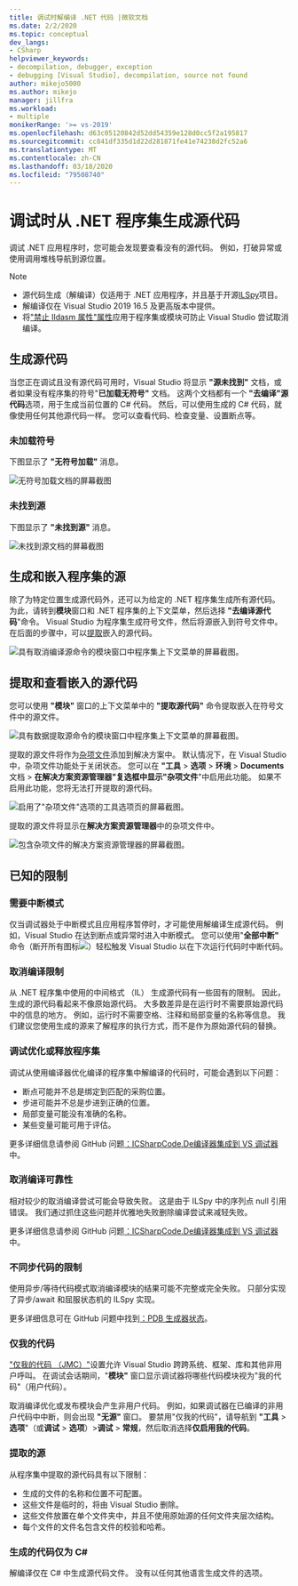 ```yaml
---
title: 调试时解编译 .NET 代码 |微软文档
ms.date: 2/2/2020
ms.topic: conceptual
dev_langs:
- CSharp
helpviewer_keywords:
- decompilation, debugger, exception
- debugging [Visual Studio], decompilation, source not found
author: mikejo5000
ms.author: mikejo
manager: jillfra
ms.workload:
- multiple
monikerRange: '>= vs-2019'
ms.openlocfilehash: d63c05120842d52dd54359e128d0cc5f2a195817
ms.sourcegitcommit: cc841df335d1d22d281871fe41e74238d2fc52a6
ms.translationtype: MT
ms.contentlocale: zh-CN
ms.lasthandoff: 03/18/2020
ms.locfileid: "79508740"
---
```

# <a name="generate-source-code-from-net-assemblies-while-debugging"></a>调试时从 .NET 程序集生成源代码

调试 .NET 应用程序时，您可能会发现要查看没有的源代码。 例如，打破异常或使用调用堆栈导航到源位置。

> [!NOTE]
> * 源代码生成（解编译）仅适用于 .NET 应用程序，并且基于开源[ILSpy](https://github.com/icsharpcode/ILSpy)项目。
> * 解编译仅在 Visual Studio 2019 16.5 及更高版本中提供。
> * 将["禁止 Ildasm 属性"属性](https://docs.microsoft.com/dotnet/api/system.runtime.compilerservices.suppressildasmattribute)应用于程序集或模块可防止 Visual Studio 尝试取消编译。

## <a name="generate-source-code"></a>生成源代码

当您正在调试且没有源代码可用时，Visual Studio 将显示 **"源未找到"** 文档，或者如果没有程序集的符号"**已加载无符号"** 文档。 这两个文档都有一个 **"去编译"源代码**选项，用于生成当前位置的 C# 代码。 然后，可以使用生成的 C# 代码，就像使用任何其他源代码一样。 您可以查看代码、检查变量、设置断点等。

### <a name="no-symbols-loaded"></a>未加载符号

下图显示了 **"无符号加载"** 消息。

![无符号加载文档的屏幕截图](media/decompilation-no-symbol-found.png)

### <a name="source-not-found"></a>未找到源

下图显示了 **"未找到源"** 消息。

![未找到源文档的屏幕截图](media/decompilation-no-source-found.png)

## <a name="generate-and-embed-sources-for-an-assembly"></a>生成和嵌入程序集的源

除了为特定位置生成源代码外，还可以为给定的 .NET 程序集生成所有源代码。 为此，请转到**模块**窗口和 .NET 程序集的上下文菜单，然后选择 **"去编译源代码**"命令。 Visual Studio 为程序集生成符号文件，然后将源嵌入到符号文件中。 在后面的步骤中，可以[提取](#extract-and-view-the-embedded-source-code)嵌入的源代码。

![具有取消编译源命令的模块窗口中程序集上下文菜单的屏幕截图。](media/decompilation-decompile-source-code.png)

## <a name="extract-and-view-the-embedded-source-code"></a>提取和查看嵌入的源代码

您可以使用 **"模块"** 窗口的上下文菜单中的 **"提取源代码"** 命令提取嵌入在符号文件中的源文件。

![具有数据提取源命令的模块窗口中程序集上下文菜单的屏幕截图。](media/decompilation-extract-source-code.png)

提取的源文件将作为[杂项文件](../ide/reference/miscellaneous-files.md)添加到解决方案中。 默认情况下，在 Visual Studio 中，杂项文件功能处于关闭状态。 您可以在 **"工具** > **选项** > **环境** > **Documents**文档 > **在解决方案资源管理器"复选框中显示"杂项文件**"中启用此功能。 如果不启用此功能，您将无法打开提取的源代码。

![启用了"杂项文件"选项的工具选项页的屏幕截图。](media/decompilation-tools-options-misc-files.png)

提取的源文件将显示在**解决方案资源管理器**中的杂项文件中。

![包含杂项文件的解决方案资源管理器的屏幕截图。](media/decompilation-solution-explorer.png)

## <a name="known-limitations"></a>已知的限制

### <a name="requires-break-mode"></a>需要中断模式

仅当调试器处于中断模式且应用程序暂停时，才可能使用解编译生成源代码。 例如，Visual Studio 在达到断点或异常时进入中断模式。 您可以使用"**全部中断"** 命令（断开所有图标![](media/decompilation-break-all.png)）轻松触发 Visual Studio 以在下次运行代码时中断代码。

### <a name="decompilation-limitations"></a>取消编译限制

从 .NET 程序集中使用的中间格式 （IL） 生成源代码有一些固有的限制。 因此，生成的源代码看起来不像原始源代码。 大多数差异是在运行时不需要原始源代码中的信息的地方。 例如，运行时不需要空格、注释和局部变量的名称等信息。 我们建议您使用生成的源来了解程序的执行方式，而不是作为原始源代码的替换。

### <a name="debug-optimized-or-release-assemblies"></a>调试优化或释放程序集

调试从使用编译器优化编译的程序集中解编译的代码时，可能会遇到以下问题：
- 断点可能并不总是绑定到匹配的采购位置。
- 步进可能并不总是步进到正确的位置。
- 局部变量可能没有准确的名称。
- 某些变量可能可用于评估。

更多详细信息请参阅 GitHub 问题[：ICSharpCode.De编译器集成到 VS 调试器](https://github.com/icsharpcode/ILSpy/issues/1901)中。

### <a name="decompilation-reliability"></a>取消编译可靠性

相对较少的取消编译尝试可能会导致失败。 这是由于 ILSpy 中的序列点 null 引用错误。  我们通过抓住这些问题并优雅地失败删除编译尝试来减轻失败。

更多详细信息请参阅 GitHub 问题[：ICSharpCode.De编译器集成到 VS 调试器](https://github.com/icsharpcode/ILSpy/issues/1901)中。

### <a name="limitations-with-async-code"></a>不同步代码的限制

使用异步/等待代码模式取消编译模块的结果可能不完整或完全失败。 只部分实现了异步/await 和屈服状态机的 ILSpy 实现。 

更多详细信息可在 GitHub 问题中找到[：PDB 生成器状态](https://github.com/icsharpcode/ILSpy/issues/1422)。

### <a name="just-my-code"></a>仅我的代码

["仅我的代码 （JMC）"](https://docs.microsoft.com/visualstudio/debugger/just-my-code)设置允许 Visual Studio 跨跨系统、框架、库和其他非用户呼叫。 在调试会话期间，"**模块"** 窗口显示调试器将哪些代码模块视为"我的代码"（用户代码）。

取消编译优化或发布模块会产生非用户代码。 例如，如果调试器在已编译的非用户代码中中断，则会出现 **"无源"** 窗口。 要禁用"仅我的代码"，请导航到 **"工具** > **选项**"（或**调试** > **选项**）>**调试** > **常规**，然后取消选择**仅启用我的代码**。

### <a name="extracted-sources"></a>提取的源

从程序集中提取的源代码具有以下限制：
- 生成的文件的名称和位置不可配置。
- 这些文件是临时的，将由 Visual Studio 删除。
- 这些文件放置在单个文件夹中，并且不使用原始源的任何文件夹层次结构。
- 每个文件的文件名包含文件的校验和哈希。

### <a name="generated-code-is-c-only"></a>生成的代码仅为 C#
解编译仅在 C# 中生成源代码文件。 没有以任何其他语言生成文件的选项。
